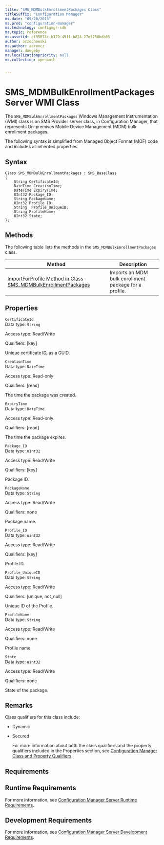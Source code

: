 ```yaml
---
title: "SMS_MDMBulkEnrollmentPackages Class"
titleSuffix: "Configuration Manager"
ms.date: "09/20/2016"
ms.prod: "configuration-manager"
ms.technology: configmgr-sdk
ms.topic: reference
ms.assetid: cf35074c-b179-4511-b824-27ef758bdb05
author: aczechowski
ms.author: aaroncz
manager: dougeby
ms.localizationpriority: null
ms.collection: openauth


---
```

# SMS_MDMBulkEnrollmentPackages Server WMI Class
The  `SMS_MDMBulkEnrollmentPackages` Windows Management Instrumentation (WMI) class is an SMS Provider server class, in Configuration Manager, that represents On-premises Mobile Device Management  (MDM) bulk enrollment packages.  

 The following syntax is simplified from Managed Object Format (MOF) code and includes all inherited properties.  

## Syntax  

```  
Class SMS_MDMBulkEnrollmentPackages : SMS_BaseClass  
{  
    String CertificateId;  
    DateTime CreationTime;  
    DateTime ExpiryTime;  
    UInt32 Package_ID;  
    String PackageName;  
    UInt32 Profile_ID;  
    String  Profile_UniqueID;  
    String ProfileName;  
    UInt32 State;  
};  

```  

## Methods  
 The following table lists the methods in the `SMS_MDMBulkEnrollmentPackages` class.  

|Method|Description|  
|------------|-----------------|  
|[ImportForProfile Method in Class SMS_MDMBulkEnrollmentPackages](../../../develop/reference/mdm/importforprofile-method-in-class-sms_mdmbulkenrollmentpackages.md)|Imports an MDM bulk enrollment package for a profile.|  

## Properties  
 `CertificateId`  
 Data type: `String`  

 Access type: Read/Write  

 Qualifiers: [key]  

 Unique certificate ID, as a GUID.  

 `CreationTime`  
 Data type: `DateTime`  

 Access type: Read-only  

 Qualifiers: [read]  

 The time the package was created.  

 `ExpiryTime`  
 Data type: `DateTime`  

 Access type: Read-only  

 Qualifiers: [read]  

 The time the package expires.  

 `Package_ID`  
 Data type: `UInt32`  

 Access type: Read/Write  

 Qualifiers: [key]  

 Package ID.  

 `PackageName`  
 Data type: `String`  

 Access type: Read/Write  

 Qualifiers: none  

 Package name.  

 `Profile_ID`  
 Data type: `uint32`  

 Access type: Read/Write  

 Qualifiers: [key]  

 Profile ID.  

 `Profile_UniqueID`  
 Data type: `String`  

 Access type: Read/Write  

 Qualifiers: [unique, not_null]  

 Unique ID of the Profile.  

 `ProfileName`  
 Data type: `String`  

 Access type: Read/Write  

 Qualifiers: none  

 Profile name.  

 `State`  
 Data type: `uint32`  

 Access type: Read/Write  

 Qualifiers: none  

 State of the package.  

## Remarks  
 Class qualifiers for this class include:  

- Dynamic  

- Secured  

  For more information about both the class qualifiers and the property qualifiers included in the Properties section, see [Configuration Manager Class and Property Qualifiers](../../../develop/reference/misc/class-and-property-qualifiers.md).  

## Requirements  

## Runtime Requirements  
 For more information, see [Configuration Manager Server Runtime Requirements](../../../develop/core/reqs/server-runtime-requirements.md).  

## Development Requirements  
 For more information, see [Configuration Manager Server Development Requirements](../../../develop/core/reqs/server-development-requirements.md).  

